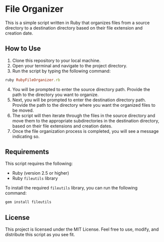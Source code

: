 # File Organizer

This is a simple script written in Ruby that organizes files from a source directory to a destination directory based on their file extension and creation date.

## How to Use

1. Clone this repository to your local machine.
2. Open your terminal and navigate to the project directory.
3. Run the script by typing the following command:

```ruby
ruby RubyFileOrganizer.rb
```

4. You will be prompted to enter the source directory path. Provide the path to the directory you want to organize.
5. Next, you will be prompted to enter the destination directory path. Provide the path to the directory where you want the organized files to be moved.
6. The script will then iterate through the files in the source directory and move them to the appropriate subdirectories in the destination directory, based on their file extensions and creation dates.
7. Once the file organization process is completed, you will see a message indicating so.

## Requirements

This script requires the following:

- Ruby (version 2.5 or higher)
- Ruby `fileutils` library

To install the required `fileutils` library, you can run the following command:

```ruby
gem install fileutils
```

## License

This project is licensed under the MIT License. Feel free to use, modify, and distribute this script as you see fit.
